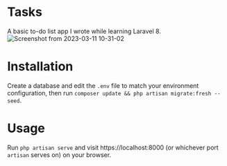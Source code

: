 # Tasks
A basic to-do list app I wrote while learning Laravel 8.
![Screenshot from 2023-03-11 10-31-02](https://user-images.githubusercontent.com/47256917/224462754-16dbc266-e562-4f6b-8c37-2fc3e927f3f9.png)
# Installation
Create a database and edit the ```.env``` file to match your environment configuration, then run ```composer update && php artisan migrate:fresh --seed```.
# Usage
Run ```php artisan serve``` and visit https://localhost:8000 (or whichever port ```artisan``` serves on) on your browser.
